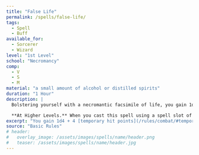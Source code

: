 ```yaml
---
title: "False Life"
permalink: /spells/false-life/
tags:
  - Spell
  - Buff
available_for:
  - Sorcerer
  - Wizard
level: "1st Level"
school: "Necromancy"
comp:
  - V
  - S
  - M
material: "a small amount of alcohol or distilled spirits"
duration: "1 Hour"
description: |
  Bolstering yourself with a necromantic facsimile of life, you gain 1d4 + 4 [temporary hit points](/rules/combat/#temporary-hit-points) for the duration.

  **At Higher Levels.** When you cast this spell using a spell slot of 2nd level or higher, you gain 5 additional temporary hit points for each slot level above 1st.
excerpt: "You gain 1d4 + 4 [temporary hit points](/rules/combat/#temporary-hit-points) for the duration."
source: "Basic Rules"
# header:
#   overlay_image: /assets/images/spells/name/header.png
#   teaser: /assets/images/spells/name/header.jpg
---
```

